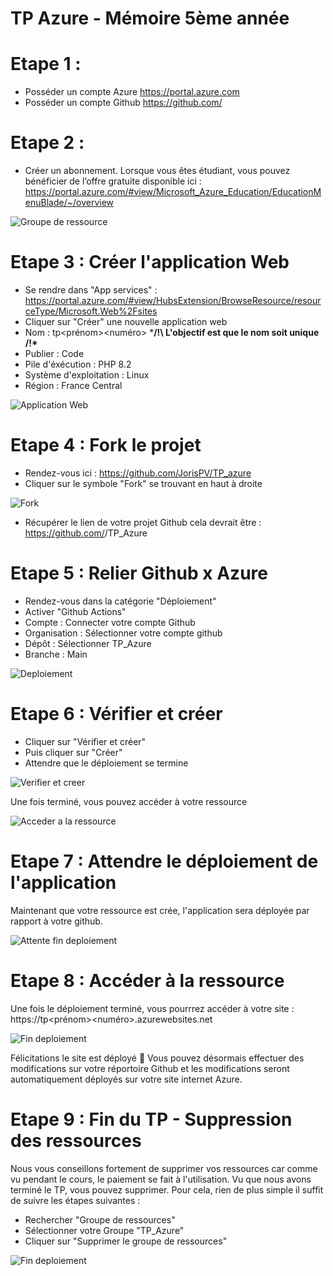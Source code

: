 # TP Azure - Mémoire 5ème année

# Etape 1 : 

- Posséder un compte Azure https://portal.azure.com
- Posséder un compte Github https://github.com/

# Etape 2 : 

- Créer un abonnement. Lorsque vous êtes étudiant, vous pouvez bénéficier de l’offre gratuite disponible ici : https://portal.azure.com/#view/Microsoft_Azure_Education/EducationMenuBlade/~/overview

![Groupe de ressource](https://acenox.fr/memoire/Groupe%20de%20ressource.png)

# Etape 3 : Créer l'application Web

- Se rendre dans "App services" : https://portal.azure.com/#view/HubsExtension/BrowseResource/resourceType/Microsoft.Web%2Fsites
- Cliquer sur "Créer" une nouvelle application web
- Nom : tp<prénom><numéro> ***/!\ L'objectif est que le nom soit unique /!\***
- Publier : Code
- Pile d'éxécution : PHP 8.2
- Système d'exploitation : Linux
- Région : France Central

![Application Web](https://acenox.fr/memoire/Application_web.png)

# Etape 4 : Fork le projet

- Rendez-vous ici : https://github.com/JorisPV/TP_azure
- Cliquer sur le symbole "Fork" se trouvant en haut à droite

![Fork](https://acenox.fr/memoire/fork.png)

- Récupérer le lien de votre projet Github cela devrait être : https://github.com/<pseudo>/TP_Azure

# Etape 5 : Relier Github x Azure

- Rendez-vous dans la catégorie "Déploiement"
- Activer "Github Actions"
- Compte : Connecter votre compte Github
- Organisation : Sélectionner votre compte github
- Dépôt : Sélectionner TP_Azure
- Branche : Main

![Deploiement](https://acenox.fr/memoire/Deploiement.png)

# Etape 6 : Vérifier et créer

- Cliquer sur "Vérifier et créer"
- Puis cliquer sur "Créer"
- Attendre que le déploiement se termine

![Verifier et creer](https://acenox.fr/memoire/Deploiement_v2.png)

Une fois terminé, vous pouvez accéder à votre ressource

![Acceder a la ressource](https://acenox.fr/memoire/fin.png)

# Etape 7 : Attendre le déploiement de l'application

Maintenant que votre ressource est crée, l'application sera déployée par rapport à votre github.

![Attente fin deploiement](https://acenox.fr/memoire/att_fin_deploiement.png)

# Etape 8 : Accéder à la ressource

Une fois le déploiement terminé, vous pourrrez accéder à votre site : https://tp<prénom><numéro>.azurewebsites.net

![Fin deploiement](https://acenox.fr/memoire/Deploiement_ok.png)

Félicitations le site est déployé 🎉​ Vous pouvez désormais effectuer des modifications sur votre réportoire Github et les modifications seront automatiquement déployés sur votre site internet Azure.

# Etape 9 : Fin du TP - Suppression des ressources

Nous vous conseillons fortement de supprimer vos ressources car comme vu pendant le cours, le paiement se fait à l'utilisation. Vu que nous avons terminé le TP, vous pouvez supprimer.
Pour cela, rien de plus simple il suffit de suivre les étapes suivantes : 

- Rechercher "Groupe de ressources"
- Sélectionner votre Groupe "TP_Azure"
- Cliquer sur "Supprimer le groupe de ressources"

![Fin deploiement](https://acenox.fr/memoire/sup.png)
